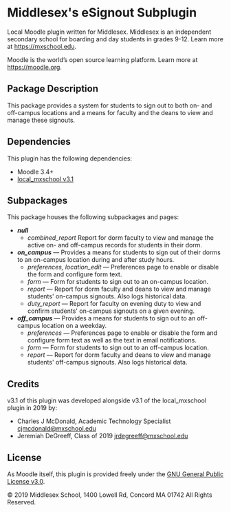 # Middlesex's eSignout Subplugin

Local Moodle plugin written for Middlesex. Middlesex is an independent secondary school for boarding and day students in grades 9-12. Learn more at <https://mxschool.edu>.

Moodle is the world’s open source learning platform. Learn more at <https://moodle.org>.

## Package Description
This package provides a system for students to sign out to both on- and off-campus locations and a means for faculty and the deans to view and manage these signouts.

## Dependencies
This plugin has the following dependencies:
- Moodle 3.4+
- [local_mxschool v3.1](/local/mxschool/README.md)

## Subpackages
This package houses the following subpackages and pages:
- **_null_**
    - _combined_report_ Report for dorm faculty to view and manage the active on- and off-campus records for students in their dorm.
- **_on_campus_** — Provides a means for students to sign out of their dorms to an on-campus location during and after study hours.
    - _preferences, location_edit_ — Preferences page to enable or disable the form and configure form text.
    - _form_ — Form for students to sign out to an on-campus location.
    - _report_ — Report for dorm faculty and deans to view and manage students' on-campus signouts. Also logs historical data.
    - _duty_report_ — Report for faculty on evening duty to view and confirm students' on-campus signouts on a given evening.
- **_off_campus_** — Provides a means for students to sign out to an off-campus location on a weekday.
    - _preferences_ — Preferences page to enable or disable the form and configure form text as well as the text in email notifications.
    - _form_ — Form for students to sign out to an off-campus location.
    - _report_ — Report for dorm faculty and deans to view and manage students' off-campus signouts. Also logs historical data.

## Credits
v3.1 of this plugin was developed alongside v3.1 of the local_mxschool plugin in 2019 by:
- Charles J McDonald, Academic Technology Specialist <cjmcdonald@mxschool.edu>
- Jeremiah DeGreeff, Class of 2019 <jrdegreeff@mxschool.edu>

## License
As Moodle itself, this plugin is provided freely under the [GNU General Public License v3.0](/COPYING.txt).

© 2019 Middlesex School, 1400 Lowell Rd, Concord MA 01742 All Rights Reserved.
